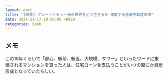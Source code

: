 ```yaml
---
layout: post
title: "[読書] グレートリセット後の世界をどう生きるか 激変する金融不動産市場"
date: 2024-11-17 10:00:00 +0900
categories: Book
---
```


## メモ
この10年くらいで「都心、駅前、駅近、大規模、タワー」といったワードに象徴されるマンションを買った人は、住宅ローンを支払うことがいつの間にか資産形成となっていたらしい。
